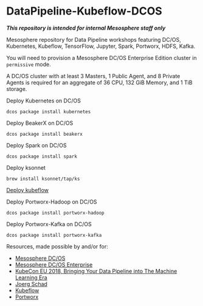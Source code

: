 # DataPipeline-Kubeflow-DCOS
***This repository is intended for internal Mesosphere staff only***

Mesosphere repository for Data Pipeline workshops featuring DC/OS, Kubernetes, Kubeflow, TensorFlow, Jupyter, Spark, Portworx, HDFS, Kafka. 

You will need to provision a Mesosphere DC/OS Enterprise Edition cluster in `permissive` mode.

A DC/OS cluster with at least 3 Masters, 1 Public Agent, and 8 Private Agents is required for an aggregate of 36 CPU, 132 GiB Memory, and 1 TiB storage.

Deploy Kubernetes on DC/OS
```
dcos package install kubernetes
```

Deploy BeakerX on DC/OS
```
dcos package install beakerx
```

Deploy Spark on DC/OS
```
dcos package install spark
```

Deploy ksonnet
```
brew install ksonnet/tap/ks
```

[Deploy kubeflow](https://www.kubeflow.org/docs/about/user_guide/)


Deploy Portworx-Hadoop on DC/OS
```
dcos package install portworx-hadoop
```

Deploy Portworx-Kafka on DC/OS
```
dcos package install portworx-kafka
```




Resources, made possible by and/or for:
* [Mesosphere DC/OS](https://dcos.io)
* [Mesosphere DC/OS Enterprise](https://mesosphere.com/product)
* [KubeCon EU 2018, Bringing Your Data Pipeline into The Machine Learning Era](https://www.youtube.com/watch?v=f_-3rQoudnc)
* [Joerg Schad](https://github.com/joerg84)
* [Kubeflow](https://www.kubeflow.org)
* [Portworx](https://www.portworx.com)
